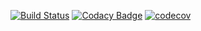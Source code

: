[![Build Status](https://travis-ci.org/daryanekryach/MPT-Lab7.svg?branch=master)](https://travis-ci.org/daryanekryach/MPT-Lab7)
[![Codacy Badge](https://api.codacy.com/project/badge/Grade/792f318254b04df4a2cc4e74fc890a85)](https://www.codacy.com/app/daryanekryach/MPT-Lab7?utm_source=github.com&amp;utm_medium=referral&amp;utm_content=daryanekryach/MPT-Lab7&amp;utm_campaign=Badge_Grade)
[![codecov](https://codecov.io/gh/daryanekryach/MPT-Lab7/branch/master/graph/badge.svg)](https://codecov.io/gh/daryanekryach/MPT-Lab7)
